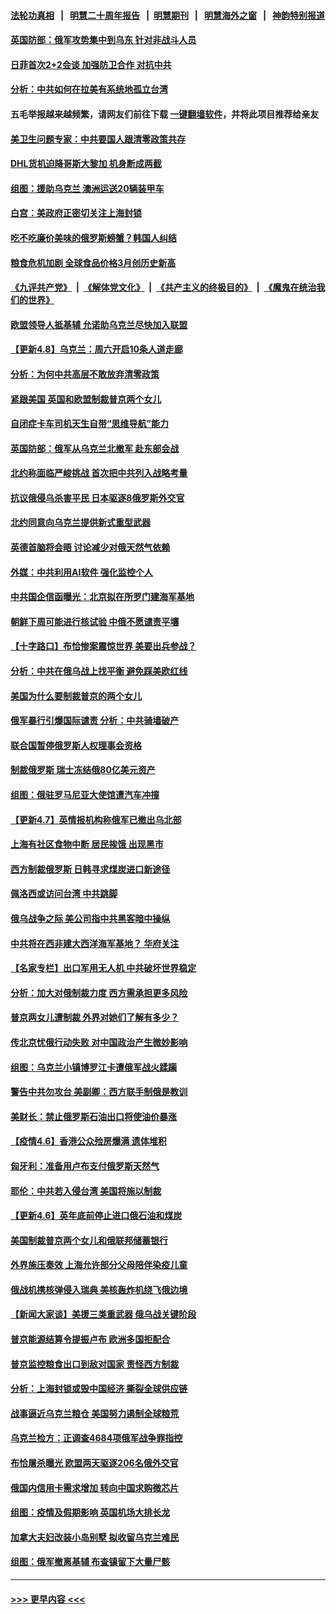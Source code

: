 #### [法轮功真相](https://github.com/gfw-breaker/truth/blob/master/README.md?t=0) &nbsp;&nbsp;|&nbsp;&nbsp; [明慧二十周年报告](https://github.com/gfw-breaker/mh-reports/blob/master/README.md?t=0) &nbsp;&nbsp;|&nbsp;&nbsp;[明慧期刊](https://github.com/gfw-breaker/mh-qikan) &nbsp;&nbsp;|&nbsp;&nbsp; [明慧海外之窗](https://github.com/gfw-breaker/mh-news/blob/master/README.md?t=0) &nbsp;&nbsp;|&nbsp;&nbsp; [神韵特别报道](https://github.com/gfw-breaker/mh-news/blob/master/shenyun.md?t=0)
#### [英国防部：俄军攻势集中到乌东 针对非战斗人员](../pages/nsc418/n13706647.md?t=04092051) 
#### [日菲首次2+2会谈 加强防卫合作 对抗中共](../pages/nsc418/n13706522.md?t=04092051) 
#### [分析：中共如何在拉美有系统地孤立台湾](../pages/nsc418/n13706293.md?t=04092051) 
#### 五毛举报越来越频繁，请网友们前往下载 [一键翻墙软件](https://github.com/gfw-breaker/ssr-accounts)，并将此项目推荐给亲友
#### [美卫生问题专家：中共要国人跟清零政策共存](../pages/nsc418/n13705925.md?t=04092051) 
#### [DHL货机迫降哥斯大黎加 机身断成两截](../pages/nsc418/n13706027.md?t=04092051) 
#### [组图：援助乌克兰 澳洲运送20辆装甲车](../pages/nsc418/n13704616.md?t=04092051) 
#### [白宫：美政府正密切关注上海封锁](../pages/nsc418/n13705565.md?t=04092051) 
#### [吃不吃廉价美味的俄罗斯螃蟹？韩国人纠结](../pages/nsc418/n13705072.md?t=04092051) 
#### [粮食危机加剧 全球食品价格3月创历史新高](../pages/nsc418/n13705418.md?t=04092051) 
#### [《九评共产党》](https://github.com/begood0513/9ping.md/blob/master/README.md) &nbsp;|&nbsp; [《解体党文化》](../../../../jtdwh.md/blob/master/README.md)  &nbsp;|&nbsp; [《共产主义的终极目的》](../../../../gczydzjmd.md/blob/master/README.md) &nbsp;|&nbsp; [《魔鬼在统治我们的世界》](../../../../mgztzwmdsj.md/blob/master/README.md) 
#### [欧盟领导人抵基辅 允诺助乌克兰尽快加入联盟](../pages/nsc418/n13705196.md?t=04092051) 
#### [【更新4.8】乌克兰：周六开启10条人道走廊](../pages/nsc418/n13704550.md?t=04092051) 
#### [分析：为何中共高层不敢放弃清零政策](../pages/nsc418/n13700665.md?t=04092051) 
#### [紧跟美国 英国和欧盟制裁普京两个女儿](../pages/nsc418/n13704551.md?t=04092051) 
#### [自闭症卡车司机天生自带“思维导航”能力](../pages/nsc418/n13703543.md?t=04092051) 
#### [英国防部：俄军从乌克兰北撤军 赴东部会战](../pages/nsc418/n13704607.md?t=04092051) 
#### [北约称面临严峻挑战 首次把中共列入战略考量](../pages/nsc418/n13704477.md?t=04092051) 
#### [抗议俄侵乌杀害平民 日本驱逐8俄罗斯外交官](../pages/nsc418/n13704471.md?t=04092051) 
#### [北约同意向乌克兰提供新式重型武器](../pages/nsc418/n13704310.md?t=04092051) 
#### [英德首脑将会晤 讨论减少对俄天然气依赖](../pages/nsc418/n13703967.md?t=04092051) 
#### [外媒：中共利用AI软件 强化监控个人](../pages/nsc418/n13703576.md?t=04092051) 
#### [中共国企信函曝光：北京拟在所罗门建海军基地](../pages/nsc418/n13703199.md?t=04092051) 
#### [朝鲜下周可能进行核试验 中俄不愿谴责平壤](../pages/nsc418/n13703086.md?t=04092051) 
#### [【十字路口】布恰惨案震惊世界 美要出兵参战？](../pages/nsc418/n13702270.md?t=04092051) 
#### [分析：中共在俄乌战上找平衡 避免踩美欧红线](../pages/nsc418/n13702410.md?t=04092051) 
#### [美国为什么要制裁普京的两个女儿](../pages/nsc418/n13702754.md?t=04092051) 
#### [俄军暴行引爆国际谴责 分析：中共骑墙破产](../pages/nsc418/n13702642.md?t=04092051) 
#### [联合国暂停俄罗斯人权理事会资格](../pages/nsc418/n13702679.md?t=04092051) 
#### [制裁俄罗斯 瑞士冻结俄80亿美元资产](../pages/nsc418/n13702617.md?t=04092051) 
#### [组图：俄驻罗马尼亚大使馆遭汽车冲撞](../pages/nsc418/n13702050.md?t=04092051) 
#### [【更新4.7】英情报机构称俄军已撤出乌北部](../pages/nsc418/n13702032.md?t=04092051) 
#### [上海有社区食物中断 居民挨饿 出现黑市](../pages/nsc418/n13702546.md?t=04092051) 
#### [西方制裁俄罗斯 日韩寻求煤炭进口新途径](../pages/nsc418/n13701697.md?t=04092051) 
#### [佩洛西或访问台湾 中共跳脚](../pages/nsc418/n13702282.md?t=04092051) 
#### [俄乌战争之际 美公司指中共黑客暗中操纵](../pages/nsc418/n13702036.md?t=04092051) 
#### [中共将在西非建大西洋海军基地？ 华府关注](../pages/nsc418/n13701672.md?t=04092051) 
#### [【名家专栏】出口军用无人机 中共破坏世界稳定](../pages/nsc418/n13699664.md?t=04092051) 
#### [分析：加大对俄制裁力度 西方需承担更多风险](../pages/nsc418/n13701164.md?t=04092051) 
#### [普京两女儿遭制裁 外界对她们了解有多少？](../pages/nsc418/n13700867.md?t=04092051) 
#### [传北京忧俄行动失败 对中国政治产生微妙影响](../pages/nsc418/n13700599.md?t=04092051) 
#### [组图：乌克兰小镇博罗江卡遭俄军战火蹂躏](../pages/nsc418/n13699867.md?t=04092051) 
#### [警告中共勿攻台 美副卿：西方联手制俄是教训](../pages/nsc418/n13700434.md?t=04092051) 
#### [美财长：禁止俄罗斯石油出口将使油价暴涨](../pages/nsc418/n13700268.md?t=04092051) 
#### [【疫情4.6】香港公众殓房爆满 遗体堆积](../pages/nsc418/n13698701.md?t=04092051) 
#### [匈牙利：准备用卢布支付俄罗斯天然气](../pages/nsc418/n13700030.md?t=04092051) 
#### [耶伦：中共若入侵台湾 美国将施以制裁](../pages/nsc418/n13700244.md?t=04092051) 
#### [【更新4.6】英年底前停止进口俄石油和煤炭](../pages/nsc418/n13699534.md?t=04092051) 
#### [美国制裁普京两个女儿和俄联邦储蓄银行](../pages/nsc418/n13700138.md?t=04092051) 
#### [外界施压奏效 上海允许部分父母陪伴染疫儿童](../pages/nsc418/n13700073.md?t=04092051) 
#### [俄战机携核弹侵入瑞典 美核轰炸机绕飞俄边境](../pages/nsc418/n13700087.md?t=04092051) 
#### [【新闻大家谈】美援三类重武器 俄乌战关键阶段](../pages/nsc418/n13698461.md?t=04092051) 
#### [普京能源结算令提振卢布 欧洲多国拒配合](../pages/nsc418/n13700046.md?t=04092051) 
#### [普京监控粮食出口到敌对国家 责怪西方制裁](../pages/nsc418/n13699744.md?t=04092051) 
#### [分析：上海封锁或毁中国经济 撕裂全球供应链](../pages/nsc418/n13699521.md?t=04092051) 
#### [战事逼近乌克兰粮仓 美国努力遏制全球粮荒](../pages/nsc418/n13698828.md?t=04092051) 
#### [乌克兰检方：正调查4684项俄军战争罪指控](../pages/nsc418/n13699030.md?t=04092051) 
#### [布恰屠杀曝光 欧盟两天驱逐206名俄外交官](../pages/nsc418/n13698269.md?t=04092051) 
#### [俄国内信用卡需求增加 转向中国求购微芯片](../pages/nsc418/n13697973.md?t=04092051) 
#### [组图：疫情及假期影响 英国机场大排长龙](../pages/nsc418/n13695423.md?t=04092051) 
#### [加拿大夫妇改装小岛别墅 拟收留乌克兰难民](../pages/nsc418/n13696798.md?t=04092051) 
#### [组图：俄军撤离基辅 布查镇留下大量尸骸](../pages/nsc418/n13697086.md?t=04092051) 

----
#### [ >>> 更早内容 <<< ](../indexes/nsc418-earlier.md)
